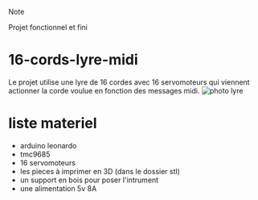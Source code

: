 > [!NOTE]
> Projet fonctionnel et fini

# 16-cords-lyre-midi

Le projet utilise une lyre de 16 cordes avec 16 servomoteurs qui viennent actionner la corde voulue en fonction des messages midi.
  ![photo lyre](https://raw.githubusercontent.com/glloq/16-cords-lyre-midi/main/lyre.png?raw=true)

# liste materiel

- arduino leonardo
- tmc9685
- 16 servomoteurs
- les pieces à imprimer en 3D (dans le dossier stl)
- un support en bois pour poser l'intrument
- une alimentation 5v 8A
